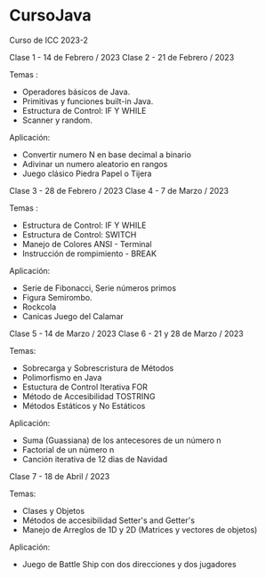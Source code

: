 # CursoJava
Curso de ICC 2023-2


Clase 1 - 14 de Febrero / 2023
Clase 2 - 21 de Febrero / 2023

Temas :
- Operadores básicos de Java.
- Primitivas y funciones built-in Java.
- Estructura de Control: IF Y WHILE
- Scanner y random.

Aplicación:
- Convertir numero N en base decimal a binario
- Adivinar un numero aleatorio en rangos
- Juego clásico Piedra Papel o Tijera

Clase 3 - 28 de Febrero / 2023
Clase 4 - 7 de Marzo / 2023

Temas :
- Estructura de Control: IF Y WHILE
- Estructura de Control: SWITCH
- Manejo de Colores ANSI - Terminal
- Instrucción de rompimiento - BREAK


Aplicación:
- Serie de Fibonacci, Serie números primos
- Figura Semirombo.
- Rockcola
- Canicas Juego del Calamar

Clase 5 - 14 de Marzo / 2023
Clase 6 - 21 y 28 de Marzo / 2023

Temas:
- Sobrecarga y Sobrescristura de Métodos
- Polimorfismo en Java
- Estuctura de Control Iterativa FOR
- Método de Accesibilidad TOSTRING
- Métodos Estáticos y No Estáticos

Aplicación:
- Suma (Guassiana) de los antecesores de un número n
- Factorial de un número n
- Canción iterativa de 12 dias de Navidad

Clase 7 - 18 de Abril / 2023

Temas: 
- Clases y Objetos
- Métodos de accesibilidad Setter's and Getter's
- Manejo de Arreglos de 1D y 2D (Matrices y vectores de objetos)

Aplicación:
- Juego de Battle Ship con dos direcciones y dos jugadores



